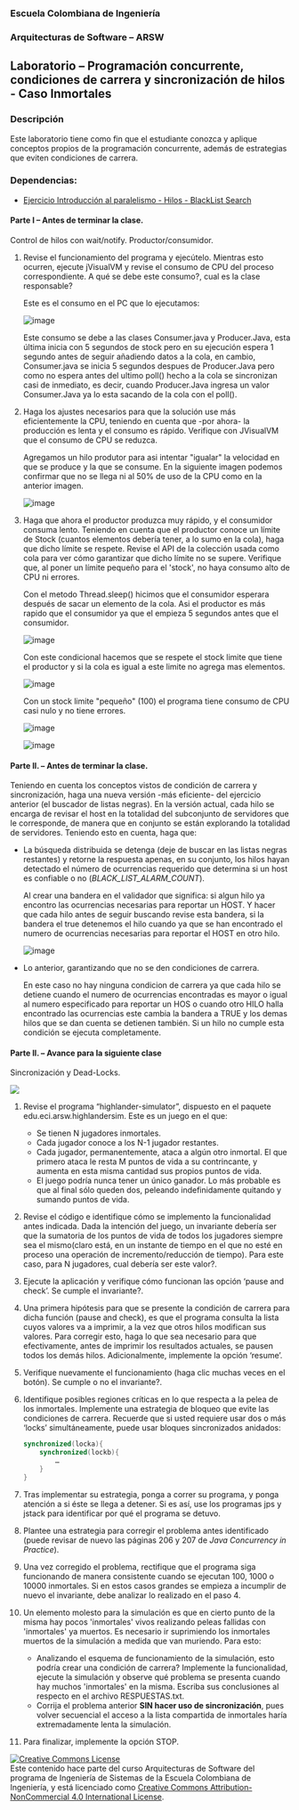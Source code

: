 
  
  
### Escuela Colombiana de Ingeniería
### Arquitecturas de Software – ARSW


## Laboratorio – Programación concurrente, condiciones de carrera y sincronización de hilos - Caso Inmortales

### Descripción
Este laboratorio tiene como fin que el estudiante conozca y aplique conceptos propios de la programación concurrente, además de estrategias que eviten condiciones de carrera.
### Dependencias:

* [Ejercicio Introducción al paralelismo - Hilos - BlackList Search](https://github.com/ARSW-ECI-beta/PARALLELISM-JAVA_THREADS-INTRODUCTION_BLACKLISTSEARCH)
#### Parte I – Antes de terminar la clase.

Control de hilos con wait/notify. Productor/consumidor.

1. Revise el funcionamiento del programa y ejecútelo. Mientras esto ocurren, ejecute jVisualVM y revise el consumo de CPU del proceso correspondiente. A qué se debe este consumo?, cual es la clase responsable?

	Este es el consumo en el PC que lo ejecutamos: 

	![image](https://user-images.githubusercontent.com/50029247/106894929-9a638e80-66bd-11eb-8507-af797af3c8ab.png)

	Este consumo se debe a las clases Consumer.java y Producer.Java, esta última inicia con 5 segundos de stock pero en su ejecución  espera 1 segundo antes de seguir añadiendo datos a la cola, en cambio, Consumer.java se inicia 5 segundos despues de Producer.Java pero como no espera antes del ultimo poll() hecho a la cola se sincronizan casi de inmediato, es decir, cuando Producer.Java ingresa un valor Consumer.Java ya lo esta sacando de la cola con el poll().

2. Haga los ajustes necesarios para que la solución use más eficientemente la CPU, teniendo en cuenta que -por ahora- la producción es lenta y el consumo es rápido. Verifique con JVisualVM que el consumo de CPU se reduzca.

	Agregamos un hilo produtor para asi intentar "igualar" la velocidad en que se produce y la que se consume. En la siguiente imagen podemos confirmar que no se llega ni al 50% de uso de la CPU como en la anterior imagen.

	![image](https://user-images.githubusercontent.com/50029247/106901809-27aae100-66c6-11eb-966f-2280ed204e97.png)

3. Haga que ahora el productor produzca muy rápido, y el consumidor consuma lento. Teniendo en cuenta que el productor conoce un límite de Stock (cuantos elementos debería tener, a lo sumo en la cola), haga que dicho límite se respete. Revise el API de la colección usada como cola para ver cómo garantizar que dicho límite no se supere. Verifique que, al poner un límite pequeño para el 'stock', no haya consumo alto de CPU ni errores.

	Con el metodo Thread.sleep() hicimos que el consumidor esperara después de sacar un elemento de la cola. Asi el productor es más rapido que el consumidor ya que el empieza 5 segundos antes que el consumidor.

	![image](https://user-images.githubusercontent.com/50029247/106903542-1a8ef180-66c8-11eb-8b93-b8d691f85ebc.png)

	Con este condicional hacemos que se respete el stock limite que tiene el productor y si la cola es igual a este limite no agrega mas elementos.

	![image](https://user-images.githubusercontent.com/50029247/106903727-588c1580-66c8-11eb-86da-cc40aafa2ad8.png)

	Con un stock limite "pequeño" (100) el programa tiene consumo de CPU casi nulo y no tiene errores. 

	![image](https://user-images.githubusercontent.com/50029247/106903856-8709f080-66c8-11eb-8632-75499e053c2e.png)

	![image](https://user-images.githubusercontent.com/50029247/106903400-ee737080-66c7-11eb-97ed-092c9868e1fb.png)

#### Parte II. – Antes de terminar la clase.

Teniendo en cuenta los conceptos vistos de condición de carrera y sincronización, haga una nueva versión -más eficiente- del ejercicio anterior (el buscador de listas negras). En la versión actual, cada hilo se encarga de revisar el host en la totalidad del subconjunto de servidores que le corresponde, de manera que en conjunto se están explorando la totalidad de servidores. Teniendo esto en cuenta, haga que:

- La búsqueda distribuida se detenga (deje de buscar en las listas negras restantes) y retorne la respuesta apenas, en su conjunto, los hilos hayan detectado el número de ocurrencias requerido que determina si un host es confiable o no (_BLACK_LIST_ALARM_COUNT_).
	
	Al crear una bandera en el validador que significa: si algun hilo ya encontro las ocurrencias necesarias para reportar un HOST. Y hacer que cada hilo antes de seguir buscando revise esta bandera, si la bandera el true detenemos el hilo  cuando ya que se han encontrado el numero de ocurrencias necesarias para reportar el HOST en otro hilo.
	
	![image](https://user-images.githubusercontent.com/50029247/106910299-15817080-66cf-11eb-8152-ea06d8ff9cf8.png)


- Lo anterior, garantizando que no se den condiciones de carrera.

	En este caso no hay ninguna condicion de carrera ya que cada hilo se detiene cuando el numero de ocurrencias encontradas es mayor o igual al numero especificado para reportar un HOS o cuando otro HILO halla encontrado las ocurrencias este cambia la bandera a TRUE y los demas hilos que se dan cuenta se detienen también. Si un hilo no cumple esta condición se ejecuta completamente.

#### Parte II. – Avance para la siguiente clase

Sincronización y Dead-Locks.

![](http://files.explosm.net/comics/Matt/Bummed-forever.png)

1. Revise el programa “highlander-simulator”, dispuesto en el paquete edu.eci.arsw.highlandersim. Este es un juego en el que:

	* Se tienen N jugadores inmortales.
	* Cada jugador conoce a los N-1 jugador restantes.
	* Cada jugador, permanentemente, ataca a algún otro inmortal. El que primero ataca le resta M puntos de vida a su contrincante, y aumenta en esta misma cantidad sus propios puntos de vida.
	* El juego podría nunca tener un único ganador. Lo más probable es que al final sólo queden dos, peleando indefinidamente quitando y sumando puntos de vida.

2. Revise el código e identifique cómo se implemento la funcionalidad antes indicada. Dada la intención del juego, un invariante debería ser que la sumatoria de los puntos de vida de todos los jugadores siempre sea el mismo(claro está, en un instante de tiempo en el que no esté en proceso una operación de incremento/reducción de tiempo). Para este caso, para N jugadores, cual debería ser este valor?.

3. Ejecute la aplicación y verifique cómo funcionan las opción ‘pause and check’. Se cumple el invariante?.

4. Una primera hipótesis para que se presente la condición de carrera para dicha función (pause and check), es que el programa consulta la lista cuyos valores va a imprimir, a la vez que otros hilos modifican sus valores. Para corregir esto, haga lo que sea necesario para que efectivamente, antes de imprimir los resultados actuales, se pausen todos los demás hilos. Adicionalmente, implemente la opción ‘resume’.

5. Verifique nuevamente el funcionamiento (haga clic muchas veces en el botón). Se cumple o no el invariante?.

6. Identifique posibles regiones críticas en lo que respecta a la pelea de los inmortales. Implemente una estrategia de bloqueo que evite las condiciones de carrera. Recuerde que si usted requiere usar dos o más ‘locks’ simultáneamente, puede usar bloques sincronizados anidados:

	```java
	synchronized(locka){
		synchronized(lockb){
			…
		}
	}
	```

7. Tras implementar su estrategia, ponga a correr su programa, y ponga atención a si éste se llega a detener. Si es así, use los programas jps y jstack para identificar por qué el programa se detuvo.

8. Plantee una estrategia para corregir el problema antes identificado (puede revisar de nuevo las páginas 206 y 207 de _Java Concurrency in Practice_).

9. Una vez corregido el problema, rectifique que el programa siga funcionando de manera consistente cuando se ejecutan 100, 1000 o 10000 inmortales. Si en estos casos grandes se empieza a incumplir de nuevo el invariante, debe analizar lo realizado en el paso 4.

10. Un elemento molesto para la simulación es que en cierto punto de la misma hay pocos 'inmortales' vivos realizando peleas fallidas con 'inmortales' ya muertos. Es necesario ir suprimiendo los inmortales muertos de la simulación a medida que van muriendo. Para esto:
	* Analizando el esquema de funcionamiento de la simulación, esto podría crear una condición de carrera? Implemente la funcionalidad, ejecute la simulación y observe qué problema se presenta cuando hay muchos 'inmortales' en la misma. Escriba sus conclusiones al respecto en el archivo RESPUESTAS.txt.
	* Corrija el problema anterior __SIN hacer uso de sincronización__, pues volver secuencial el acceso a la lista compartida de inmortales haría extremadamente lenta la simulación.

11. Para finalizar, implemente la opción STOP.


<a rel="license" href="http://creativecommons.org/licenses/by-nc/4.0/"><img alt="Creative Commons License" style="border-width:0" src="https://i.creativecommons.org/l/by-nc/4.0/88x31.png" /></a><br />Este contenido hace parte del curso Arquitecturas de Software del programa de Ingeniería de Sistemas de la Escuela Colombiana de Ingeniería, y está licenciado como <a rel="license" href="http://creativecommons.org/licenses/by-nc/4.0/">Creative Commons Attribution-NonCommercial 4.0 International License</a>.
